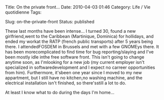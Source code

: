 Title: On the private front...
Date: 2010-04-03 01:46
Category: Life / Vie quotidienne
Tags: <?xml version="1.0" encoding="utf-8"?>

Slug: on-the-private-front
Status: published

These last months have been intense... I turned 30, found a new girlfriend,went to the Caribbean (Martinique, Dominica) for hollidays, and ended my workat the RATP (french public transports) after 5 years being there. I attendedFOSDEM in Brussels and met with a few GNOMEys there. It has been morecomplicated to find time for bug reporting/slaying and I've been mostly idle inthe free software front. This isn't going to change anytime soon, as I'mlooking for a new job (my current employer isn't specialized in softwaredevelopment and I expect no carreer opportunities from him). Furthermore, it'sbeen one year since I moved to my new appartment, but I still have no kitchen,no washing machine, and the electrical installation isn't finished, so there'sstill a lot to do.

At least I know what to do during the days I'm home...
